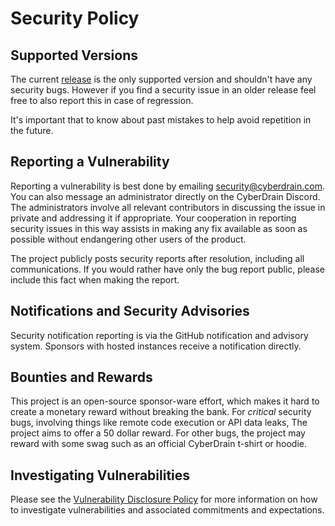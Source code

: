 # Security Policy

## Supported Versions

The current [release](/releases) is the only supported version and shouldn't have any security bugs. However if you find a security issue in an older release feel free to also report this in case of regression.

It's important that to know about past mistakes to help avoid repetition in the future.

## Reporting a Vulnerability

<!-- markdownlint-disable-next-line MD033 -->

Reporting a vulnerability is best done by emailing <a href="mailto:security@cyberdrain.com?subject=CIPP Security Issue">security@cyberdrain.com</a>.
You can also message an administrator directly on the CyberDrain Discord. The administrators involve all relevant contributors in discussing the issue in private and addressing it if appropriate. Your cooperation in reporting security issues in this way assists in making any fix available as soon as possible without endangering other users of the product.

The project publicly posts security reports after resolution, including all communications. If you would rather have only the bug report public, please include this fact when making the report.

## Notifications and Security Advisories

Security notification reporting is via the GitHub notification and advisory system. Sponsors with hosted instances receive a notification directly.

## Bounties and Rewards

This project is an open-source sponsor-ware effort, which makes it hard to create a monetary reward without breaking the bank.
For _critical_ security bugs, involving things like remote code execution or API data leaks, The project aims to offer a 50 dollar reward. For other bugs, the project may reward with some swag such as an official CyberDrain t-shirt or hoodie.

## Investigating Vulnerabilities

Please see the [Vulnerability Disclosure Policy](/vdp) for more information on how to investigate vulnerabilities and associated commitments and expectations.
